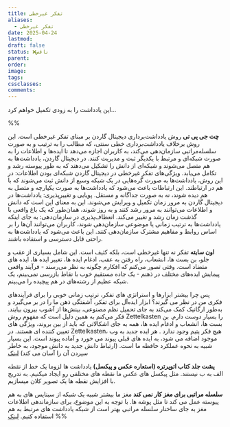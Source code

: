```yaml
---
title: تفکر غیرخطی
aliases:
  - تفکر غیرخطی
date: 2025-04-24
lastmod: 
draft: false
status: ❌ناقص
parent: 
order: 
image: 
tags: 
cssclasses: 
comments:
---
```


این یادداشت را به زودی تکمیل خواهم کرد...

%% 

**چت جی پی تی**
روش یادداشت‌برداری دیجیتال گاردن بر مبنای تفکر غیرخطی است. این روش برخلاف یادداشت‌برداری خطی سنتی، که مطالب را به ترتیب و به صورت سلسله‌مراتبی سازمان‌دهی می‌کند، به کاربران اجازه می‌دهد تا ایده‌ها و اطلاعات را به صورت شبکه‌ای و مرتبط با یکدیگر ثبت و مدیریت کنند. در دیجیتال گاردن، یادداشت‌ها به هم متصل می‌شوند و شبکه‌ای از دانش را تشکیل می‌دهند که به طور پیوسته رشد و تکامل می‌یابد.
ویژگی‌های تفکر غیرخطی در دیجیتال گاردن
شبکه‌ای بودن اطلاعات: در این روش، یادداشت‌ها به صورت گره‌هایی در یک شبکه وسیع از دانش ثبت می‌شوند که با هم در ارتباطند. این ارتباطات باعث می‌شود که یادداشت‌ها به صورت یکپارچه و متصل به هم دیده شوند، نه به صورت جداگانه و مستقل.
پویایی و تغییرپذیری: یادداشت‌ها در دیجیتال گاردن به مرور زمان تکمیل و ویرایش می‌شوند. این به معنای این است که دانش و اطلاعات می‌توانند به مرور رشد کنند و به روز شوند، همان‌طور که یک باغ واقعی با گذشت زمان رشد و تغییر می‌کند.
انعطاف‌پذیری در سازمان‌دهی: به جای اینکه یادداشت‌ها به ترتیب زمانی یا موضوعی سازمان‌دهی شوند، کاربران می‌توانند آن‌ها را بر اساس روابط و مفاهیم مشترک سازمان‌دهی کنند. این باعث می‌شود که یادداشت‌ها به راحتی قابل دسترسی و استفاده باشند.

**اون سایته**
تفکر نه تنها غیرخطی است، بلکه کثیف است. این شامل بسیاری از عقب و جلو، بن بست ها، انشعاب، راه رفتن به عقب، ادغام ایده ها، تغییر ایده ها، ایده های متضاد است. وقتی تصور می‌کنم که افکارم چگونه به نظر می‌رسند - فرآیند واقعی پیمایش ایده‌های مختلف در ذهنم - یک جاده مستقیم خوب با نقاط بازرسی نمی‌بینم، یک شبکه عظیم از رشته‌های در هم پیچیده را می‌بینم.

پس چرا بیشتر ابزارها و استراتژی های تفکر، ترتیب زمانی خوبی را برای فرآیندهای فکری من در نظر می گیرند؟ ابزار ایده‌آل برای تفکر، آشفتگی ذهن ما را در بر می‌گیرد و به‌طور ارگانیک کمک می‌کند به جای تحمیل نظم مصنوعی، بینش‌ها از آشوب بیرون بیایند. فکر می‌کنم به همین دلیل است که مفهوم روش Zettelkasten را بسیار دوست دارم. بن بست ها، انشعاب و ادغام ایده ها، همه به جای اشکالاتی که باید از بین بروند، ویژگی های تعیین کننده ای هستند. در Zettelkasten، هیچ فکر یتیم وجود ندارد . هر ایده جدید به وب موجود اضافه می شود، به ایده های قبلی پیوند می خورد و آماده پیوند است. این بسیار شبیه به نحوه عملکرد حافظه ما است. (ارتباط دانش جدید به دانش موجود، به خاطر سپردن آن را آسان می کند)
[لینک](https://www.mentalnodes.com/threaded-thinking-instead-of-linear-thinking)

**پشت جلد کتاب اتوپرتره (استعاره عکس و پیکسل)**
یادداشت ها لزوما یک خط از نقطه الف به ب نیستند. مثل پیکسل های عکس ما نقطه های مختلفی رو ایجاد میکنیم. به تدریج با افزایش نقطه ها یک تصویر کلان میسازیم.


**سلسله مراتبی برای مغز کار نمی کند**
مغز ما بیشتر شبیه یک شبکه از سیناپس های به هم پیوسته عمل می کند تا مثل پوشه ها. 
با توجه به این موضوع، برای سازماندهی اطلاعات مغز به جای ساختار سلسله مراتبی بهتر است از شبکه یادداشت های مرتبط به هم استفاده کنیم.
[لینک](https://knowledgeaccumulation.substack.com/p/how-to-create-a-map-of-contents-moc) 
%%


